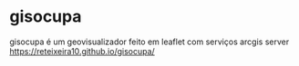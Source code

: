 # gisocupa
gisocupa é um geovisualizador feito em leaflet com serviços arcgis server
https://reteixeira10.github.io/gisocupa/
